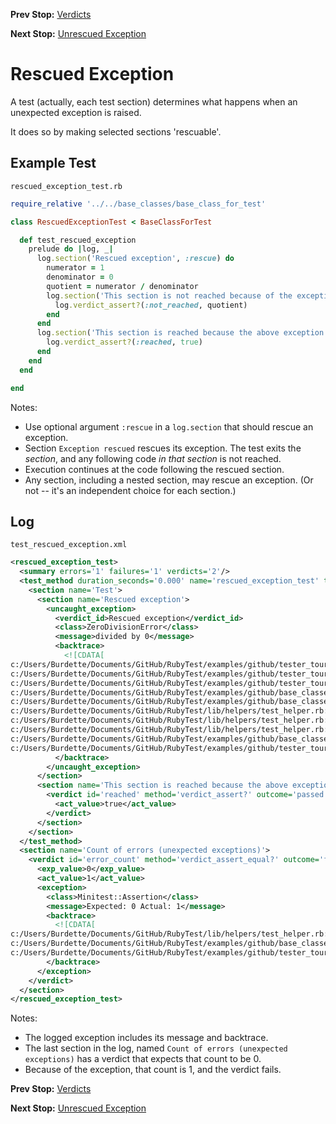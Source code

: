 <!--- GENERATED FILE, DO NOT EDIT --->
**Prev Stop:** [Verdicts](./Verdicts.md#verdicts)

**Next Stop:** [Unrescued Exception](./UnrescuedException.md#unrescued-exception)


# Rescued Exception

A test (actually, each test section) determines what happens when an unexpected exception is raised.

It does so by making selected sections 'rescuable'.

## Example Test

<code>rescued_exception_test.rb</code>
```ruby
require_relative '../../base_classes/base_class_for_test'

class RescuedExceptionTest < BaseClassForTest

  def test_rescued_exception
    prelude do |log, _|
      log.section('Rescued exception', :rescue) do
        numerator = 1
        denominator = 0
        quotient = numerator / denominator
        log.section('This section is not reached because of the exception') do
          log.verdict_assert?(:not_reached, quotient)
        end
      end
      log.section('This section is reached because the above exception was rescued') do
        log.verdict_assert?(:reached, true)
      end
    end
  end

end
```

Notes:

- Use optional argument `:rescue` in a `log.section` that should rescue an exception.
- Section `Exception rescued` rescues its exception.  The test exits the _section_, and any following code _in that section_ is not reached.
- Execution continues at the code following the rescued section.
- Any section, including a nested section, may rescue an exception.  (Or not -- it's an independent choice for each section.)

## Log

<code>test_rescued_exception.xml</code>
```xml
<rescued_exception_test>
  <summary errors='1' failures='1' verdicts='2'/>
  <test_method duration_seconds='0.000' name='rescued_exception_test' timestamp='2018-01-15-Mon-13.28.17.584'>
    <section name='Test'>
      <section name='Rescued exception'>
        <uncaught_exception>
          <verdict_id>Rescued exception</verdict_id>
          <class>ZeroDivisionError</class>
          <message>divided by 0</message>
          <backtrace>
            <![CDATA[
c:/Users/Burdette/Documents/GitHub/RubyTest/examples/github/tester_tour/tests/rescued_exception_test.rb:10:in `/'
c:/Users/Burdette/Documents/GitHub/RubyTest/examples/github/tester_tour/tests/rescued_exception_test.rb:10:in `block (2 levels) in test_rescued_exception'
c:/Users/Burdette/Documents/GitHub/RubyTest/examples/github/tester_tour/tests/rescued_exception_test.rb:7:in `block in test_rescued_exception'
c:/Users/Burdette/Documents/GitHub/RubyTest/examples/github/base_classes/base_class_for_test.rb:21:in `block (2 levels) in prelude'
c:/Users/Burdette/Documents/GitHub/RubyTest/examples/github/base_classes/base_class_for_test.rb:20:in `block in prelude'
c:/Users/Burdette/Documents/GitHub/RubyTest/lib/helpers/test_helper.rb:23:in `block (2 levels) in test'
c:/Users/Burdette/Documents/GitHub/RubyTest/lib/helpers/test_helper.rb:22:in `block in test'
c:/Users/Burdette/Documents/GitHub/RubyTest/lib/helpers/test_helper.rb:21:in `test'
c:/Users/Burdette/Documents/GitHub/RubyTest/examples/github/base_classes/base_class_for_test.rb:12:in `prelude'
c:/Users/Burdette/Documents/GitHub/RubyTest/examples/github/tester_tour/tests/rescued_exception_test.rb:6:in `test_rescued_exception']]>
          </backtrace>
        </uncaught_exception>
      </section>
      <section name='This section is reached because the above exception was rescued'>
        <verdict id='reached' method='verdict_assert?' outcome='passed' volatile='false'>
          <act_value>true</act_value>
        </verdict>
      </section>
    </section>
  </test_method>
  <section name='Count of errors (unexpected exceptions)'>
    <verdict id='error_count' method='verdict_assert_equal?' outcome='failed' volatile='true'>
      <exp_value>0</exp_value>
      <act_value>1</act_value>
      <exception>
        <class>Minitest::Assertion</class>
        <message>Expected: 0 Actual: 1</message>
        <backtrace>
          <![CDATA[
c:/Users/Burdette/Documents/GitHub/RubyTest/lib/helpers/test_helper.rb:21:in `test'
c:/Users/Burdette/Documents/GitHub/RubyTest/examples/github/base_classes/base_class_for_test.rb:12:in `prelude'
c:/Users/Burdette/Documents/GitHub/RubyTest/examples/github/tester_tour/tests/rescued_exception_test.rb:6:in `test_rescued_exception']]>
        </backtrace>
      </exception>
    </verdict>
  </section>
</rescued_exception_test>
```

Notes:

- The logged exception includes its message and backtrace.
- The last section in the log, named `Count of errors (unexpected exceptions)` has a verdict that expects that count to be 0.
- Because of the exception, that count is 1, and the verdict fails.

**Prev Stop:** [Verdicts](./Verdicts.md#verdicts)

**Next Stop:** [Unrescued Exception](./UnrescuedException.md#unrescued-exception)

